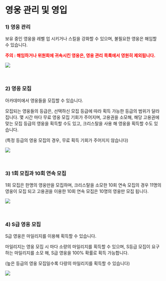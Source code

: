 # 영웅 관리 및 영입

### 1) 영웅 관리

 보유 중인 영웅을 레벨 업 시키거나 스킬을 강화할 수 있으며, 불필요한 영웅은 해임할 수 있습니다.

<font color="red">**주의 : 해임하거나 위원회에 귀속시킨 영웅은, 영웅 관리 목록에서 영원히 제외됩니다.**</font>

![](http://astrokings.s3.amazonaws.com/html/img/help/104_001_Manage_Heroes.jpg)

<br>

### 2) 영웅 모집

아카데미에서 영웅들을 모집할 수 있습니다.

모집되는 영웅들의 등급은, 선택하신 모집 등급에 따라 획득 가능한 등급의 범위가 달라집니다. 몇 시간 마다 무료 영웅 모집 기회가 주어지며, 고용권을 소모해, 해당 고용권에 맞는 모집 등급의 영웅을 획득할 수도 있고, 크리스탈을 사용 해 영웅을 획득할 수도 있습니다.

(특정 등급의 영웅 모집의 경우, 무료 획득 기회가 주어지지 않습니다)

![](http://astrokings.s3.amazonaws.com/html/img/help/104_002_Recruit_Hero.jpg)

<br>

### 3) 1회 모집과 10회 연속 모집

1회 모집은 한명의 영웅만을 모집하며, 크리스탈을 소모한 10회 연속 모집의 경우 11명의 영웅이 모집 되고 고용권을 이용한 10회 연속 모집은 10명의 영웅만 모집 됩니다.

![](http://astrokings.s3.amazonaws.com/html/img/help/104_003_Recruit_Type.jpg)

<br>

### 4) S급 영웅 모집

S급 영웅은 마일리지를 이용해 획득할 수 있습니다.

마일리지는 영웅 모집 시 마다 소량의 마일리지를 획득할 수 있으며, S등급 모집이 요구하는 마일리지를 소모 해, S급 영웅을 100% 확률로 획득 가능합니다.

(높은 등급의 영웅 모집일수록 다량의 마일리지를 획득할 수 있습니다)

![](http://astrokings.s3.amazonaws.com/html/img/help/104_004_Rcruit_S.jpg)


